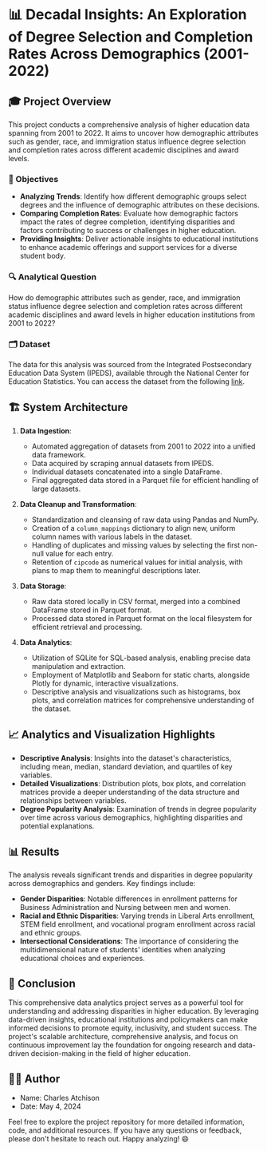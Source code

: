 # 📊 Decadal Insights: An Exploration of Degree Selection and Completion Rates Across Demographics (2001-2022)

## 🎓 Project Overview

This project conducts a comprehensive analysis of higher education data spanning from 2001 to 2022. It aims to uncover how demographic attributes such as gender, race, and immigration status influence degree selection and completion rates across different academic disciplines and award levels.

### 🎯 Objectives

- **Analyzing Trends**: Identify how different demographic groups select degrees and the influence of demographic attributes on these decisions.
- **Comparing Completion Rates**: Evaluate how demographic factors impact the rates of degree completion, identifying disparities and factors contributing to success or challenges in higher education.
- **Providing Insights**: Deliver actionable insights to educational institutions to enhance academic offerings and support services for a diverse student body.

### 🔍 Analytical Question

How do demographic attributes such as gender, race, and immigration status influence degree selection and completion rates across different academic disciplines and award levels in higher education institutions from 2001 to 2022?

### 🗂️ Dataset

The data for this analysis was sourced from the Integrated Postsecondary Education Data System (IPEDS), available through the National Center for Education Statistics. You can access the dataset from the following [link](https://nces.ed.gov/ipeds/datacenter/DataFiles.aspx?year=2000&surveyNumber=3&sid=c610fb17-7be5-4a97-8c02-99076b161130&rtid=7).

## 🏗️ System Architecture

1. **Data Ingestion**:
   - Automated aggregation of datasets from 2001 to 2022 into a unified data framework.
   - Data acquired by scraping annual datasets from IPEDS.
   - Individual datasets concatenated into a single DataFrame.
   - Final aggregated data stored in a Parquet file for efficient handling of large datasets.

2. **Data Cleanup and Transformation**:
   - Standardization and cleansing of raw data using Pandas and NumPy.
   - Creation of a `column_mappings` dictionary to align new, uniform column names with various labels in the dataset.
   - Handling of duplicates and missing values by selecting the first non-null value for each entry.
   - Retention of `cipcode` as numerical values for initial analysis, with plans to map them to meaningful descriptions later.

3. **Data Storage**:
   - Raw data stored locally in CSV format, merged into a combined DataFrame stored in Parquet format.
   - Processed data stored in Parquet format on the local filesystem for efficient retrieval and processing.

4. **Data Analytics**:
   - Utilization of SQLite for SQL-based analysis, enabling precise data manipulation and extraction.
   - Employment of Matplotlib and Seaborn for static charts, alongside Plotly for dynamic, interactive visualizations.
   - Descriptive analysis and visualizations such as histograms, box plots, and correlation matrices for comprehensive understanding of the dataset.

## 📈 Analytics and Visualization Highlights

- **Descriptive Analysis**: Insights into the dataset's characteristics, including mean, median, standard deviation, and quartiles of key variables.
- **Detailed Visualizations**: Distribution plots, box plots, and correlation matrices provide a deeper understanding of the data structure and relationships between variables.
- **Degree Popularity Analysis**: Examination of trends in degree popularity over time across various demographics, highlighting disparities and potential explanations.

## 📊 Results

The analysis reveals significant trends and disparities in degree popularity across demographics and genders. Key findings include:

- **Gender Disparities**: Notable differences in enrollment patterns for Business Administration and Nursing between men and women.
- **Racial and Ethnic Disparities**: Varying trends in Liberal Arts enrollment, STEM field enrollment, and vocational program enrollment across racial and ethnic groups.
- **Intersectional Considerations**: The importance of considering the multidimensional nature of students' identities when analyzing educational choices and experiences.

## 📖 Conclusion

This comprehensive data analytics project serves as a powerful tool for understanding and addressing disparities in higher education. By leveraging data-driven insights, educational institutions and policymakers can make informed decisions to promote equity, inclusivity, and student success. The project's scalable architecture, comprehensive analysis, and focus on continuous improvement lay the foundation for ongoing research and data-driven decision-making in the field of higher education.

## 👨‍💻 Author

- Name: Charles Atchison
- Date: May 4, 2024

Feel free to explore the project repository for more detailed information, code, and additional resources. If you have any questions or feedback, please don't hesitate to reach out. Happy analyzing! 😄
